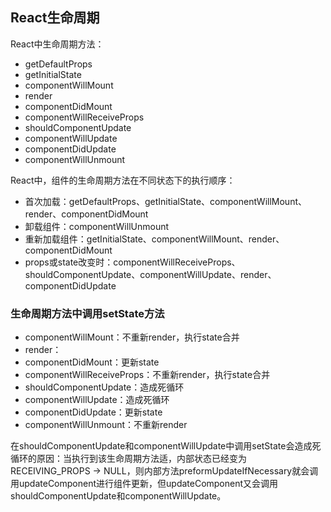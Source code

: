 ## React生命周期

React中生命周期方法：

- getDefaultProps
- getInitialState
- componentWillMount
- render
- componentDidMount
- componentWillReceiveProps
- shouldComponentUpdate
-  componentWillUpdate
- componentDidUpdate
- componentWillUnmount

React中，组件的生命周期方法在不同状态下的执行顺序：

- 首次加载：getDefaultProps、getInitialState、componentWillMount、render、componentDidMount
- 卸载组件：componentWillUnmount
- 重新加载组件：getInitialState、componentWillMount、render、componentDidMount
- props或state改变时：componentWillReceiveProps、shouldComponentUpdate、componentWillUpdate、render、componentDidUpdate

### 生命周期方法中调用setState方法

- componentWillMount：不重新render，执行state合并
- render：
- componentDidMount：更新state
- componentWillReceiveProps：不重新render，执行state合并
- shouldComponentUpdate：造成死循环
-  componentWillUpdate：造成死循环
- componentDidUpdate：更新state
- componentWillUnmount：不重新render

在shouldComponentUpdate和componentWillUpdate中调用setState会造成死循环的原因：当执行到该生命周期方法适，内部状态已经变为RECEIVING_PROPS -> NULL，则内部方法preformUpdateIfNecessary就会调用updateComponent进行组件更新，但updateComponent又会调用shouldComponentUpdate和componentWillUpdate。